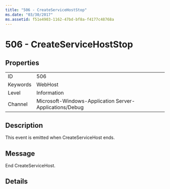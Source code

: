 ```yaml
---
title: "506 - CreateServiceHostStop"
ms.date: "03/30/2017"
ms.assetid: f51e4903-1162-47bd-bf8a-f4177c48768a
---
```

# 506 - CreateServiceHostStop
## Properties  


|||  
|-|-|  
|ID|506|  
|Keywords|WebHost|  
|Level|Information|  
|Channel|Microsoft-Windows-Application Server-Applications/Debug|  

## Description  
 This event is emitted when CreateServiceHost ends.  

## Message  
 End CreateServiceHost.  

## Details
